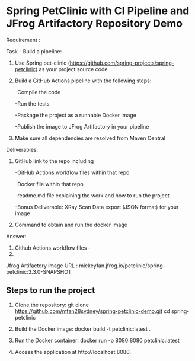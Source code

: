 
# Spring PetClinic with CI Pipeline and JFrog Artifactory Repository Demo

Requirement : 

Task - Build a pipeline:
1. Use Spring pet-clinic (https://github.com/spring-projects/spring-petclinic) as your project source code
2. Build a GitHub Actions pipeline with the following steps:

   -Compile the code

   -Run the tests

   -Package the project as a runnable Docker image

   -Publish the image to JFrog Artifactory in your pipeline
   
3. Make sure all dependencies are resolved from Maven Central


Deliverables:

1. GitHub link to the repo including

    -GitHub Actions workflow files within that repo
  
    -Docker file within that repo
  
    -readme.md file explaining the work and how to run the project
  
    -Bonus Deliverable: XRay Scan Data export (JSON format) for your image
  
2. Command to obtain and run the docker image

Answer:
1. Github Actions workflow files - 
2. 

   
Jfrog Artifactory image URL : mickeyfan.jfrog.io/petclinic/spring-petclinic:3.3.0-SNAPSHOT



## Steps to run the project




1. Clone the repository:
   git clone https://github.com/mfan28sydney/spring-petclinic-demo.git
   cd spring-petclinic

2. Build the Docker image:
   docker build -t petclinic:latest .

3. Run the Docker container:
   docker run -p 8080:8080 petclinic:latest

4. Access the application at http://localhost:8080.
